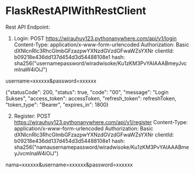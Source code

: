 # FlaskRestAPIWithRestClient
Rest API Endpoint:

1. Login:
POST https://wirauhuy123.pythonanywhere.com/api/v1/login
Content-Type: application/x-www-form-urlencoded
Authorization: Basic dXNlcnRlc3RhcGlmbGFzazpwYXNzdGVzdGFwaWZsYXNr
clientId: b09218e436dd137d454d3d54488108e1
hash: sha256("usernamepassword/wiradwisoke/Ku1zKM3PvYAIAAABmeyJvcmlnaW4iOiJ")

username=xxxxxx&password=xxxxxx

{"statusCode": 200, "status": true, "code": "00", "message": "Login Sukses", "access_token": accessToken, "refresh_token": refreshToken, "token_type": "Bearer", "expires_in": 1800}

2. Register:
POST https://wirauhuy123.pythonanywhere.com/api/v1/register
Content-Type: application/x-www-form-urlencoded
Authorization: Basic dXNlcnRlc3RhcGlmbGFzazpwYXNzdGVzdGFwaWZsYXNr
clientId: b09218e436dd137d454d3d54488108e1
hash: sha256("namausernamepassword/wiradwisoke/Ku1zKM3PvYAIAAABmeyJvcmlnaW4iOiJ")

nama=xxxxxx&username=xxxxxx&password=xxxxxx
